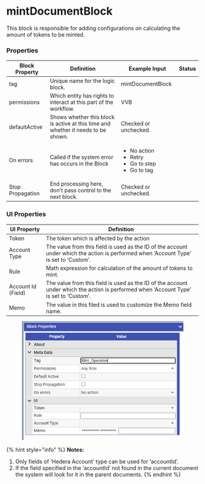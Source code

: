 # mintDocumentBlock

This block is responsible for adding configurations on calculating the amount of tokens to be minted.

### Properties

| Block Property   | Definition                                                                        | Example Input                                                                         | Status |
| ---------------- | --------------------------------------------------------------------------------- | ------------------------------------------------------------------------------------- | ------ |
| tag              | Unique name for the logic block.                                                  | mintDocumentBlock                                                                     |        |
| permissions      | Which entity has rights to interact at this part of the workflow.                 | VVB                                                                                   |        |
| defaultActive    | Shows whether this block is active at this time and whether it needs to be shown. | Checked or unchecked.                                                                 |        |
| On errors        | Called if the system error has occurs in the Block                                | <p></p><ul><li>No action</li><li>Retry</li><li>Go to step</li><li>Go to tag</li></ul> |        |
| Stop Propagation | End processing here, don't pass control to the next block.                        | Checked or unchecked.                                                                 |        |

### UI Properties

| UI Property        | Definition                                                                                                                             |
| ------------------ | -------------------------------------------------------------------------------------------------------------------------------------- |
| Token              | The token which is affected by the action                                                                                              |
| Account Type       | The value from this field is used as the ID of the account under which the action is performed when ‘Account Type’ is set to ‘Custom’. |
| Rule               | Math expression for calculation of the amount of tokens to mint.                                                                       |
| Account Id (Field) | The value from this field is used as the ID of the account under which the action is performed when ‘Account Type’ is set to ‘Custom’. |
| Memo               | The value in this filed is used to customize the Memo field name.                                                                      |

<figure><img src="../.gitbook/assets/image (31) (2).png" alt=""><figcaption></figcaption></figure>

{% hint style="info" %}
**Notes:**

1. Only fields of ‘Hedera Account’ type can be used for ‘accountId’.
2. If the field specified in the ‘accountId’ not found in the current document the system will look for it in the parent documents.
{% endhint %}
